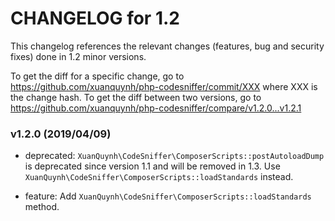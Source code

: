 CHANGELOG for 1.2
===================

This changelog references the relevant changes (features, bug and security fixes) done
in 1.2 minor versions.

To get the diff for a specific change, go to https://github.com/xuanquynh/php-codesniffer/commit/XXX where XXX is the change hash.
To get the diff between two versions, go to https://github.com/xuanquynh/php-codesniffer/compare/v1.2.0...v1.2.1

### v1.2.0 (2019/04/09)

  * deprecated: `XuanQuynh\CodeSniffer\ComposerScripts::postAutoloadDump` is deprecated since version 1.1 and will be removed in 1.3. Use `XuanQuynh\CodeSniffer\ComposerScripts::loadStandards` instead.

  * feature: Add `XuanQuynh\CodeSniffer\ComposerScripts::loadStandards` method.
